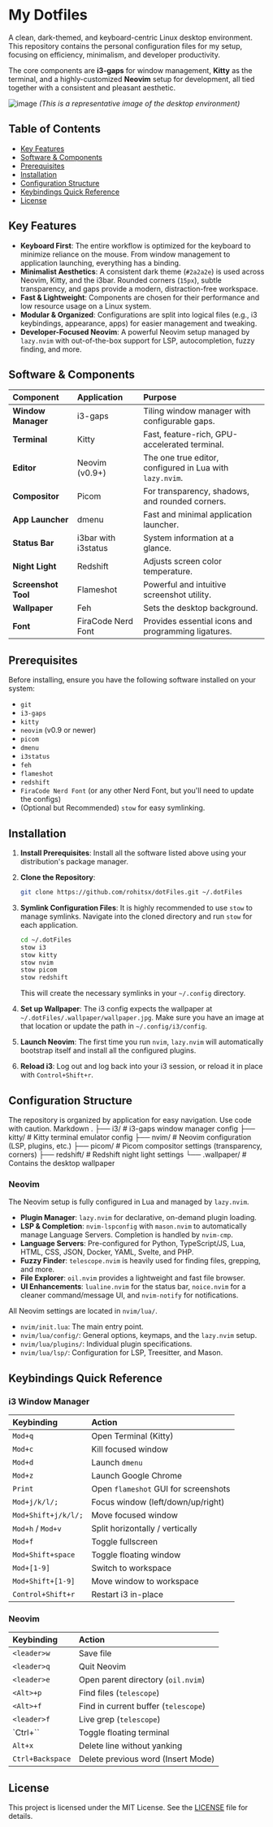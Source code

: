 # My Dotfiles

A clean, dark-themed, and keyboard-centric Linux desktop environment. This repository contains the personal configuration files for my setup, focusing on efficiency, minimalism, and developer productivity.

The core components are **i3-gaps** for window management, **Kitty** as the terminal, and a highly-customized **Neovim** setup for development, all tied together with a consistent and pleasant aesthetic.

![image](https://github.com/user-attachments/assets/f00c965a-7ed6-49c8-982b-18640e94a128)
_(This is a representative image of the desktop environment)_

## Table of Contents

- [Key Features](#key-features)
- [Software & Components](#software--components)
- [Prerequisites](#prerequisites)
- [Installation](#installation)
- [Configuration Structure](#configuration-structure)
- [Keybindings Quick Reference](#keybindings-quick-reference)
- [License](#license)

## Key Features

- **Keyboard First**: The entire workflow is optimized for the keyboard to minimize reliance on the mouse. From window management to application launching, everything has a binding.
- **Minimalist Aesthetics**: A consistent dark theme (`#2a2a2e`) is used across Neovim, Kitty, and the i3bar. Rounded corners (`15px`), subtle transparency, and gaps provide a modern, distraction-free workspace.
- **Fast & Lightweight**: Components are chosen for their performance and low resource usage on a Linux system.
- **Modular & Organized**: Configurations are split into logical files (e.g., i3 keybindings, appearance, apps) for easier management and tweaking.
- **Developer-Focused Neovim**: A powerful Neovim setup managed by `lazy.nvim` with out-of-the-box support for LSP, autocompletion, fuzzy finding, and more.

## Software & Components

| Component           | Application         | Purpose                                                  |
| :------------------ | :------------------ | :------------------------------------------------------- |
| **Window Manager**  | i3-gaps             | Tiling window manager with configurable gaps.            |
| **Terminal**        | Kitty               | Fast, feature-rich, GPU-accelerated terminal.            |
| **Editor**          | Neovim (v0.9+)      | The one true editor, configured in Lua with `lazy.nvim`. |
| **Compositor**      | Picom               | For transparency, shadows, and rounded corners.          |
| **App Launcher**    | dmenu               | Fast and minimal application launcher.                   |
| **Status Bar**      | i3bar with i3status | System information at a glance.                          |
| **Night Light**     | Redshift            | Adjusts screen color temperature.                        |
| **Screenshot Tool** | Flameshot           | Powerful and intuitive screenshot utility.               |
| **Wallpaper**       | Feh                 | Sets the desktop background.                             |
| **Font**            | FiraCode Nerd Font  | Provides essential icons and programming ligatures.      |

## Prerequisites

Before installing, ensure you have the following software installed on your system:

- `git`
- `i3-gaps`
- `kitty`
- `neovim` (v0.9 or newer)
- `picom`
- `dmenu`
- `i3status`
- `feh`
- `flameshot`
- `redshift`
- `FiraCode Nerd Font` (or any other Nerd Font, but you'll need to update the configs)
- (Optional but Recommended) `stow` for easy symlinking.

## Installation

1.  **Install Prerequisites**:
    Install all the software listed above using your distribution's package manager.

2.  **Clone the Repository**:

    ```sh
    git clone https://github.com/rohitsx/dotFiles.git ~/.dotFiles
    ```

3.  **Symlink Configuration Files**:
    It is highly recommended to use `stow` to manage symlinks. Navigate into the cloned directory and run `stow` for each application.

    ```sh
    cd ~/.dotFiles
    stow i3
    stow kitty
    stow nvim
    stow picom
    stow redshift
    ```

    This will create the necessary symlinks in your `~/.config` directory.

4.  **Set up Wallpaper**:
    The i3 config expects the wallpaper at `~/.dotFiles/.wallpaper/wallpaper.jpg`. Make sure you have an image at that location or update the path in `~/.config/i3/config`.

5.  **Launch Neovim**:
    The first time you run `nvim`, `lazy.nvim` will automatically bootstrap itself and install all the configured plugins.

6.  **Reload i3**:
    Log out and log back into your i3 session, or reload it in place with `Control+Shift+r`.

## Configuration Structure

The repository is organized by application for easy navigation.
Use code with caution.
Markdown
.
├── i3/ # i3-gaps window manager config
├── kitty/ # Kitty terminal emulator config
├── nvim/ # Neovim configuration (LSP, plugins, etc.)
├── picom/ # Picom compositor settings (transparency, corners)
├── redshift/ # Redshift night light settings
└── .wallpaper/ # Contains the desktop wallpaper

### Neovim

The Neovim setup is fully configured in Lua and managed by `lazy.nvim`.

- **Plugin Manager**: `lazy.nvim` for declarative, on-demand plugin loading.
- **LSP & Completion**: `nvim-lspconfig` with `mason.nvim` to automatically manage Language Servers. Completion is handled by `nvim-cmp`.
- **Language Servers**: Pre-configured for Python, TypeScript/JS, Lua, HTML, CSS, JSON, Docker, YAML, Svelte, and PHP.
- **Fuzzy Finder**: `telescope.nvim` is heavily used for finding files, grepping, and more.
- **File Explorer**: `oil.nvim` provides a lightweight and fast file browser.
- **UI Enhancements**: `lualine.nvim` for the status bar, `noice.nvim` for a cleaner command/message UI, and `nvim-notify` for notifications.

All Neovim settings are located in `nvim/lua/`.

- `nvim/init.lua`: The main entry point.
- `nvim/lua/config/`: General options, keymaps, and the `lazy.nvim` setup.
- `nvim/lua/plugins/`: Individual plugin specifications.
- `nvim/lua/lsp/`: Configuration for LSP, Treesitter, and Mason.

## Keybindings Quick Reference

### i3 Window Manager

| Keybinding          | Action                               |
| :------------------ | :----------------------------------- |
| `Mod+q`             | Open Terminal (Kitty)                |
| `Mod+c`             | Kill focused window                  |
| `Mod+d`             | Launch `dmenu`                       |
| `Mod+z`             | Launch Google Chrome                 |
| `Print`             | Open `flameshot` GUI for screenshots |
| `Mod+j/k/l/;`       | Focus window (left/down/up/right)    |
| `Mod+Shift+j/k/l/;` | Move focused window                  |
| `Mod+h` / `Mod+v`   | Split horizontally / vertically      |
| `Mod+f`             | Toggle fullscreen                    |
| `Mod+Shift+space`   | Toggle floating window               |
| `Mod+[1-9]`         | Switch to workspace                  |
| `Mod+Shift+[1-9]`   | Move window to workspace             |
| `Control+Shift+r`   | Restart i3 in-place                  |

### Neovim

| Keybinding       | Action                               |
| :--------------- | :----------------------------------- |
| `<leader>w`      | Save file                            |
| `<leader>q`      | Quit Neovim                          |
| `<leader>e`      | Open parent directory (`oil.nvim`)   |
| `<Alt>+p`        | Find files (`telescope`)             |
| `<Alt>+f`        | Find in current buffer (`telescope`) |
| `<leader>f`      | Live grep (`telescope`)              |
| `Ctrl+\``        | Toggle floating terminal             |
| `Alt+x`          | Delete line without yanking          |
| `Ctrl+Backspace` | Delete previous word (Insert Mode)   |

## License

This project is licensed under the MIT License. See the [LICENSE](LICENSE) file for details.
